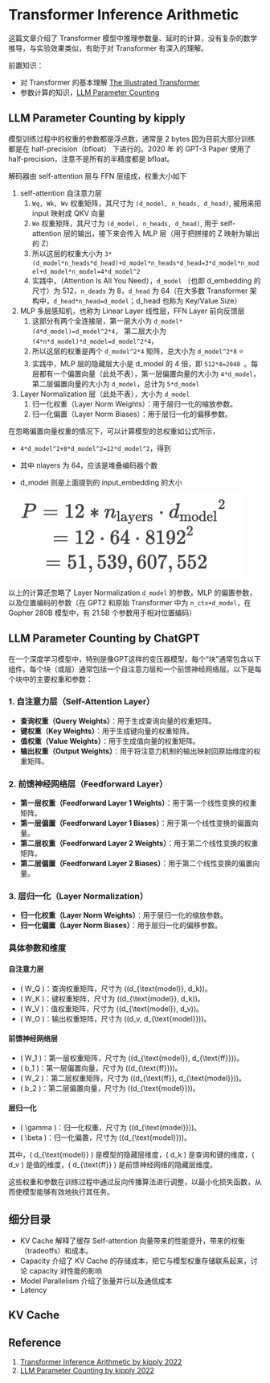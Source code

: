 

# Transformer Inference Arithmetic

这篇文章介绍了 Transformer 模型中推理参数量、延时的计算，没有复杂的数学推导，与实验效果类似，有助于对 Transformer 有深入的理解。

前置知识：

-   对 Transformer 的基本理解 [The Illustrated Transformer](https://jalammar.github.io/illustrated-transformer/)
-   参数计算的知识，[LLM Parameter Counting](https://kipp.ly/transformer-param-count/)

## LLM Parameter Counting by kipply

模型训练过程中的权重的参数都是浮点数，通常是 2 bytes 因为目前大部分训练都是在 half-precision（bfloat） 下进行的。2020 年 的 GPT-3 Paper 使用了 half-precision，注意不是所有的半精度都是 bfloat。

解码器由 self-attention 层与 FFN 层组成，权重大小如下

1.   self-attention 自注意力层
     1.   `Wq, Wk, Wv` 权重矩阵，其尺寸为 `(d_model, n_heads, d_head)`, 被用来把 input 映射成 QKV 向量
     2.   `Wo` 权重矩阵，其尺寸为 `(d_model, n_heads, d_head)`, 用于 self-attention 层的输出，接下来会传入 MLP 层（用于把拼接的 Z 映射为输出的 Z）
     3.   所以这层的权重大小为 `3*(d_model*n_heads*d_head)+d_model*n_heads*d_head=3*d_model*n_model+d_model*n_model=4*d_model^2`
     4.   实践中，（Attention Is All You Need），`d_model` （也即 d_embedding 的尺寸）为 512，`n_deads` 为 8，`d_head` 为 64（在大多数 Transformer 架构中，`d_head*n_head=d_model`；d_head 也称为 Key/Value Size）
2.   MLP 多层感知机，也称为 Linear Layer 线性层，FFN Layer 前向反馈层
     1.   这部分有两个全连接层，第一层大小为 `d_model*(4*d_model)=d_model^2*4`， 第二层大小为 ` (4*n*d_model)*d_model=d_model^2*4`，
     2.   所以这层的权重是两个 `d_model^2*4` 矩阵，总大小为 `d_model^2*8` ⭐️
     3.   实践中，MLP 层的隐藏层大小是 d_model 的 4 倍，即 `512*4=2048 `。每层都有一个偏置向量（此处不表），第一层偏置向量的大小为 `4*d_model`，第二层偏置向量的大小为 `d_model`，总计为 `5*d_model`
3.   Layer Normalization 层（此处不表），大小为 `d_model`
     1.   归一化权重（Layer Norm Weights）：用于层归一化的缩放参数。
     2.   归一化偏置（Layer Norm Biases）：用于层归一化的偏移参数。

在忽略偏置向量权重的情况下，可以计算模型的总权重如公式所示，

-    `4*d_model^2+8*d_model^2=12*d_model^2`，得到 

-   其中 nlayers 为 64，应该是堆叠编码器个数
-   d_model 则是上面提到的 input_embedding 的大小

![image-20241001113044239](20241001-transformer-inference-arithmetic.assets/image-20241001113044239.png)

以上的计算还忽略了 Layer Normalization `d_model` 的参数，MLP 的偏置参数，以及位置编码的参数（在 GPT2 和原始 Transformer 中为 `n_ctx+d_model`，在Gopher 280B 模型中，有 21.5B 个参数用于相对位置编码）

## LLM Parameter Counting by ChatGPT

在一个深度学习模型中，特别是像GPT这样的变压器模型，每个“块”通常包含以下组件。每个块（或层）通常包括一个自注意力层和一个前馈神经网络层。以下是每个块中的主要权重和参数：

### 1. 自注意力层（Self-Attention Layer）

- **查询权重（Query Weights）**：用于生成查询向量的权重矩阵。
- **键权重（Key Weights）**：用于生成键向量的权重矩阵。
- **值权重（Value Weights）**：用于生成值向量的权重矩阵。
- **输出权重（Output Weights）**：用于将注意力机制的输出映射回原始维度的权重矩阵。

### 2. 前馈神经网络层（Feedforward Layer）

- **第一层权重（Feedforward Layer 1 Weights）**：用于第一个线性变换的权重矩阵。
- **第一层偏置（Feedforward Layer 1 Biases）**：用于第一个线性变换的偏置向量。
- **第二层权重（Feedforward Layer 2 Weights）**：用于第二个线性变换的权重矩阵。
- **第二层偏置（Feedforward Layer 2 Biases）**：用于第二个线性变换的偏置向量。

### 3. 层归一化（Layer Normalization）

- **归一化权重（Layer Norm Weights）**：用于层归一化的缩放参数。
- **归一化偏置（Layer Norm Biases）**：用于层归一化的偏移参数。

### 具体参数和维度

#### 自注意力层

- \( W_Q \)：查询权重矩阵，尺寸为 \((d_{\text{model}}, d_k)\)。
- \( W_K \)：键权重矩阵，尺寸为 \((d_{\text{model}}, d_k)\)。
- \( W_V \)：值权重矩阵，尺寸为 \((d_{\text{model}}, d_v)\)。
- \( W_O \)：输出权重矩阵，尺寸为 \((d_v, d_{\text{model}})\)。

#### 前馈神经网络层

- \( W_1 \)：第一层权重矩阵，尺寸为 \((d_{\text{model}}, d_{\text{ff}})\)。
- \( b_1 \)：第一层偏置向量，尺寸为 \((d_{\text{ff}})\)。
- \( W_2 \)：第二层权重矩阵，尺寸为 \((d_{\text{ff}}, d_{\text{model}})\)。
- \( b_2 \)：第二层偏置向量，尺寸为 \((d_{\text{model}})\)。

#### 层归一化

- \( \gamma \)：归一化权重，尺寸为 \((d_{\text{model}})\)。
- \( \beta \)：归一化偏置，尺寸为 \((d_{\text{model}})\)。

其中，\( d_{\text{model}} \) 是模型的隐藏层维度，\( d_k \) 是查询和键的维度，\( d_v \) 是值的维度，\( d_{\text{ff}} \) 是前馈神经网络的隐藏层维度。

这些权重和参数在训练过程中通过反向传播算法进行调整，以最小化损失函数，从而使模型能够有效地执行其任务。

## 细分目录

-   KV Cache 解释了缓存 Self-attention 向量带来的性能提升，带来的权衡（tradeoffs）和成本。
-   Capacity 介绍了 KV Cache 的存储成本，把它与模型权重存储联系起来，讨论 capacity 对性能的影响
-   Model Parallelism 介绍了张量并行以及通信成本
-   Latency

## KV Cache







## Reference

1.   [Transformer Inference Arithmetic by kipply 2022](https://kipp.ly/transformer-inference-arithmetic/)
2.   [LLM Parameter Counting by kipply 2022](https://kipp.ly/transformer-inference-arithmetic/)